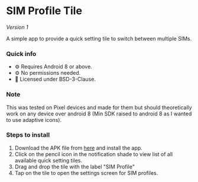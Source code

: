 # SIM Profile Tile

_Version 1_

A simple app to provide a quick setting tile to switch between multiple SIMs.

### Quick info
- ⚙️ Requires Android 8 or above.
- ⚙️ No permissions needed.
- 📄 Licensed under BSD-3-Clause.

### Note
This was tested on Pixel devices and made for them but should theoretically work
on any device over android 8 (Min SDK raised to android 8 as I wanted to use
adaptive icons).

### Steps to install
1. Download the APK file from [here](https://github.com/supershadoe/sim-profile-tile/releases/latest)
   and install the app.
2. Click on the pencil icon in the notification shade to view list of all available
   quick setting tiles.
3. Drag and drop the tile with the label "SIM Profile"
4. Tap on the tile to open the settings screen for SIM profiles.